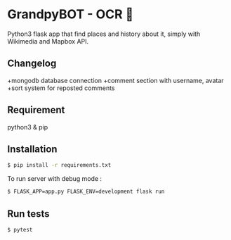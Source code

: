 
# GrandpyBOT - OCR 🤖

Python3 flask app that find places and history about it, simply with Wikimedia and Mapbox API.

## Changelog
+mongodb database connection
+comment section with username, avatar
+sort system for reposted comments

## Requirement

python3 & pip

## Installation

```bash
$ pip install -r requirements.txt
```
To run server with debug mode :
```bash
$ FLASK_APP=app.py FLASK_ENV=development flask run
```

## Run tests
```bash
$ pytest
```
